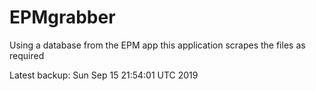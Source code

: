 # EPMgrabber
Using a database from the EPM app this application scrapes the files as required


Latest backup: Sun Sep 15 21:54:01 UTC 2019
